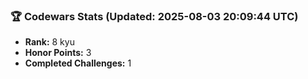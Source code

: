 ### 🏆 Codewars Stats (Updated: 2025-08-03 20:09:44 UTC)

- **Rank:** 8 kyu
- **Honor Points:** 3
- **Completed Challenges:** 1

